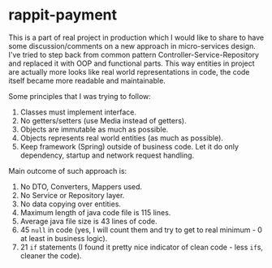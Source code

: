 # rappit-payment

This is a part of real project in production which I would like to share to have some discussion/comments on a new approach in micro-services design.
I've tried to step back from common pattern Controller-Service-Repository and replaced it with OOP and functional parts.
This way entities in project are actually more looks like real world representations in code, the code itself became more readable and maintainable.

Some principles that I was trying to follow:
1. Classes must implement interface.
2. No getters/setters (use Media instead of getters).
3. Objects are immutable as much as possible.
4. Objects represents real world entities (as much as possible).
5. Keep framework (Spring) outside of business code. Let it do only dependency, startup and network request handling.

Main outcome of such approach is:
1. No DTO, Converters, Mappers used.
2. No Service or Repository layer.
3. No data copying over entities.
4. Maximum length of java code file is 115 lines.
5. Average java file size is 43 lines of code.
6. 45 `null` in code (yes, I will count them and try to get to real minimum - 0 at least in business logic).
7. 21 `if` statements (I found it pretty nice indicator of clean code - less `if`s, cleaner the code).


